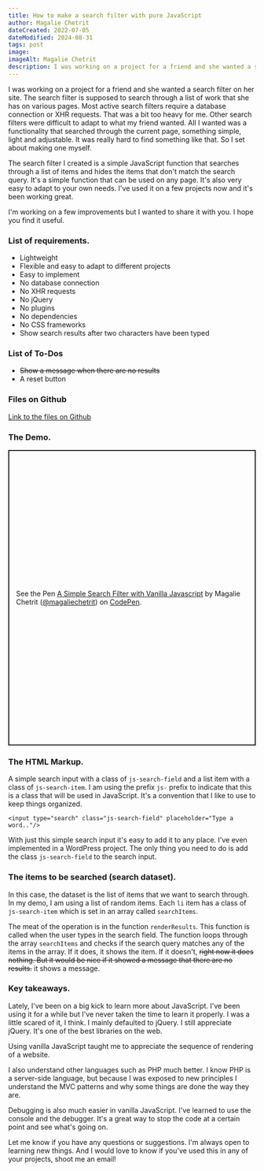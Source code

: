 ```yaml
---
title: How to make a search filter with pure JavaScript
author: Magalie Chetrit
dateCreated: 2022-07-05
dateModified: 2024-08-31
tags: post
image:
imageAlt: Magalie Chetrit
description: I was working on a project for a friend and she wanted a search filter on her site. Most active search filters require a database connection or XHR requests. That was a bit too heavy for me. All I wanted was a functionality that searched through the current page, something light and simple. I couldn't really find anything so I set about making one myself
---
```

 I was working on a project for a friend and she wanted a search filter on her site. The search filter is supposed to search through a list of work that she has on various pages.
 Most active search filters require a database connection or XHR requests. That was a bit too heavy for me. Other search filters were difficult to adapt to what my friend wanted.
 All I wanted was a functionality that searched through the current page, something simple, light and adjustable. It was really hard to find something like that. So I set about making one myself.

The search filter I created is a simple JavaScript function that searches through a list of items and hides the items that don't match the search query. It's a simple function that can be used on any page. It's also very easy to adapt to your own needs. I've used it on a few projects now and it's been working great.

I'm working on a few improvements but I wanted to share it with you. I hope you find it useful.
### List of requirements.
- Lightweight
- Flexible and easy to adapt to different projects
- Easy to implement
- No database connection
- No XHR requests
- No jQuery
- No plugins
- No dependencies
- No CSS frameworks
- Show search results after two characters have been typed

### List of To-Dos
- ~~Show a message when there are no results~~
- A reset button

### Files on Github
[Link to the files on Github](https://github.com/BluePraise/js-search-filter)

### The Demo.
<p class="codepen" data-height="600" data-theme-id="dark" data-default-tab="result" data-slug-hash="MWxWXyE" data-user="magaliechetrit" style="height: 600px; box-sizing: border-box; display: flex; align-items: center; justify-content: center; border: 2px solid; margin: 1em 0; padding: 1em;">
  <span>See the Pen <a href="https://codepen.io/magaliechetrit/pen/MWxWXyE">
  A Simple Search Filter with Vanilla Javascript</a> by Magalie Chetrit (<a href="https://codepen.io/magaliechetrit">@magaliechetrit</a>)
  on <a href="https://codepen.io">CodePen</a>.</span>
</p>
<script async src="https://cpwebassets.codepen.io/assets/embed/ei.js"></script>

### The HTML Markup.
A simple search input with a class of `js-search-field` and a list item with a class of `js-search-item`. I am using the prefix `js-` prefix to indicate that this is a class that will be used in JavaScript. It's a convention that I like to use to keep things organized.

```<input type="search" class="js-search-field" placeholder="Type a word.."/>```

With just this simple search input it's easy to add it to any place. I've even implemented in a WordPress project. The only thing you need to do is add the class `js-search-field` to the search input.

### The items to be searched (search dataset).
In this case, the dataset is the list of items that we want to search through. In my demo, I am using a list of random items. Each `li` item has a class of `js-search-item` which is set in an array called `searchItems`.

The meat of the operation is in the function `renderResults`. This function is called when the user types in the search field. The function loops through the array `searchItems` and checks if the search query matches any of the items in the array. If it does, it shows the item. If it doesn't, ~~right now it does nothing. But it would be nice if it showed a message that there are no results.~~ it shows a message.

### Key takeaways.
Lately, I've been on a big kick to learn more about JavaScript. I've been using it for a while but I've never taken the time to learn it properly. I was a little scared of it, I think. I mainly defaulted to jQuery. I still appreciate jQuery. It's one of the best libraries on the web.

Using vanilla JavaScript taught me to appreciate the sequence of rendering of a website.

I also understand other languages such as PHP much better. I know PHP is a server-side language, but because I was exposed to new principles I understand the MVC patterns and why some things are done the way they are.

Debugging is also much easier in vanilla JavaScript. I've learned to use the console and the debugger. It's a great way to stop the code at a certain point and see what's going on.

Let me know if you have any questions or suggestions. I'm always open to learning new things. And I would love to know if you've used this in any of your projects, shoot me an email!